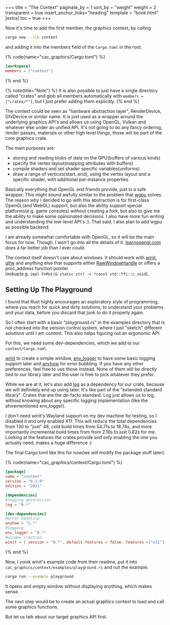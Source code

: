 +++
title = "The Context"
paginate_by = 1
sort_by = "weight"
weight = 2
transparent = true
insert_anchor_links="heading"
template = "book.html"
[extra]
toc = true
+++

Now it's time to add the first member, the graphics context, by calling 

```bash 
cargo new --lib context
```

and adding it into the members field of the `Cargo.toml` in the root.

{% code(name="cac_graphics/Cargo.toml") %}
```toml
[workspace]
members = ["context"]
```
{% end %}

{% note(title="Note") %}
It is also possible to just have a single directory called "crates" and glob
all members automatically with `members = ["crates/*"]`, but I just prefer adding them
explicitly.
{% end %}

The context could be seen as "hardware abstraction layer", RenderDevice,
GfxDevice or similar name. It is just used as a wrapper around the underlying
graphics API's and allows us using OpenGL, Vulkan and whatever else under an unified
API. It's not going to do any fancy ordering, render passes, materials or other high level
things, those will be part of the core graphics crate. 

The main purposes are: 
- storing and reading blobs of data on the GPU(buffers of various kinds)
- specify the vertex layout(mapping attributes with buffers)
- compile shaders and set shader specific variables(uniforms)
- draw a range of vertices(start..end), using the vertex layout and a specific shader, with additional per-instance properties

Basically everything that OpenGL and friends provide, just in a safe wrapper.
This might sound awfully similar to the problem that [wgpu](https://github.com/gfx-rs/wgpu) solves.
The reason why I decided to go with this abstraction is for first-class
OpenGL(and WebGL) support, but also the ability support special platforms(e.g. game consoles) without creating a fork,
but also to give me the ability to make some opinionated decisions. I also have more fun writing and understanding the low-level API's :).
That said, I also plan to add wgpu as possible backend.

I am already somewhat comfortable with OpenGL, so it will be the main focus for
now. Though, I won't go into all the details of it. [learnopengl.com](https://learnopengl.com/) does a far better
job than I ever could.

The context itself doesn't care about windows. It should work with [winit](https://crates.io/crates/winit),
[glfw](https://crates.io/crates/glfw) and anything else that supports either
[RawWindowHandle](https://crates.io/raw-window-handle) or offers a proc_address function pointer  
lookup(e.g. `impl FnMut(&'static str) -> *const std::ffi::c_void`).

## Setting Up The Playground
I found that Rust highly encourages an exploratory style of programming, where you reach for quick and dirty solutions, to
understand your problems and your data, before you discard that junk to do it
properly again.

So I often start with a basic "playground.rs" in the examples directory that is not checked into the
version control system, where I just "sketch" different solutions until I am
content. This also helps figuring out an ergonomic API.

For this, we need some dev-dependencies, which we add to our `context/Cargo.toml`.

[winit](https://crates.io/crates/winit) to create a simple window, [env_logger](https://crates.io/crates/env_logger) to have some basic logging support later and [anyhow](https://crates.io/crates/anyhow) for error bubbling.
If you have any other preferences, feel free to use those instead. None of them
will be directly tied to our library later and the user is free to pick whatever
they prefer.

While we are at it, let's also add [log](https://crates.io/crates/log) as a dependency for our crate, because we will definitely end up using later. It's like part of the "extended standard library". Crates that are the de-facto standard. Log just allows us to log, without knowing about any specific logging implementation (like the aforementioned env_logger).

I don't need winit's Wayland support on my dev machine for testing, so I disabled it and
only enabled X11. This will reduce the total dependencies from 130 to "just" 48,
cold build times from 54.71s to 18.74s, and more importantly incremental build
times from from 2.16s to just 0.82s for me. Looking at the features the crates provide and only enabling the
one you actually need, makes a huge difference :)

The final Cargo.toml like this for now(we will modify the package stuff later):

{% code(name="cac_graphics/context/Cargo.toml") %}
```toml
[package]
name = "context"
version = "0.1.0"
edition = "2021"

[dependencies]
#logging abstraction
log = "0.*"

[dev-dependencies]
#error handling
anyhow = "1.*"
#logging
env_logger = "0.*"
#window creation
winit = { version = "0.*", default-features = false, features =["x11"] }  
```
{% end %}

Now, I yoink winit's example code from their readme, put it into
`cac_graphics/context/examples/playground.rs` and run the example.

```bash
cargo run --example playground
```

It opens and empty window without displaying anything, which makes sense.

The next step would be to create an actual graphics context to load and call some
graphics functions.

But let us talk about our target graphics API first. 

